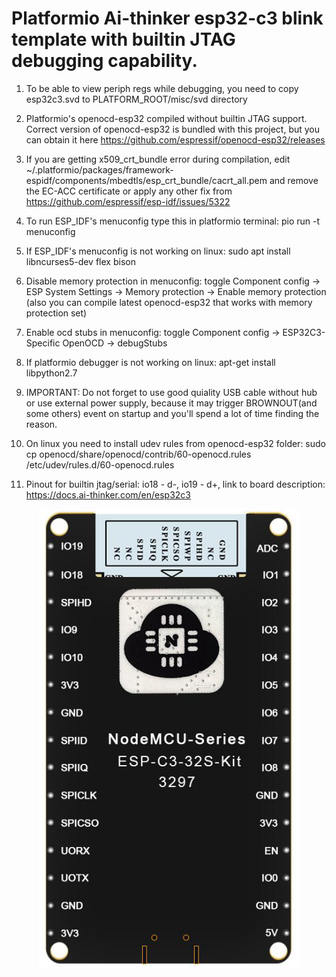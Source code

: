 # Platformio Ai-thinker esp32-c3 blink template with builtin JTAG debugging capability.

1. To be able to view periph regs while debugging, you need to copy esp32c3.svd to PLATFORM_ROOT/misc/svd directory

2. Platformio's openocd-esp32 compiled without builtin JTAG support. Correct version of openocd-esp32 is bundled with this project, but you can obtain it here https://github.com/espressif/openocd-esp32/releases

3. If you are getting x509_crt_bundle error during compilation, edit ~/.platformio/packages/framework-espidf/components/mbedtls/esp_crt_bundle/cacrt_all.pem and remove the EC-ACC certificate or apply any other fix from
 https://github.com/espressif/esp-idf/issues/5322

4. To run ESP_IDF's menuconfig type this in platformio terminal: pio run -t menuconfig

5. If ESP_IDF's menuconfig is not working on linux: sudo apt install libncurses5-dev flex bison

6. Disable memory protection in menuconfig: toggle Component config → ESP System Settings → Memory protection → Enable memory protection (also you can compile latest openocd-esp32 that works with memory protection set)

7. Enable ocd stubs in menuconfig: toggle Component config → ESP32C3-Specific OpenOCD → debugStubs

8. If platformio debugger is not working on linux: apt-get install libpython2.7

9. IMPORTANT: Do not forget to use good quiality USB cable without hub or use external power supply, because it may trigger BROWNOUT(and some others) event on startup and you'll spend a lot of time finding the reason.

10. On linux you need to install udev rules from openocd-esp32 folder: sudo cp openocd/share/openocd/contrib/60-openocd.rules /etc/udev/rules.d/60-openocd.rules

11. Pinout for builtin jtag/serial: io18 - d-, io19 - d+, link to board description: https://docs.ai-thinker.com/en/esp32c3

<p align="center">
<img src="pinout.png">
</p>
